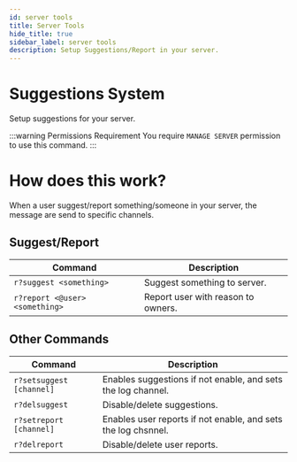 ```yaml
---
id: server tools
title: Server Tools
hide_title: true
sidebar_label: server tools
description: Setup Suggestions/Report in your server.
---
```


# Suggestions System
Setup suggestions for your server.

:::warning Permissions Requirement
You require `MANAGE SERVER` permission to use this command.
:::

# How does this work?
When a user suggest/report something/someone in your server, the message are send to specific channels.

## Suggest/Report
 
  | Command | Description |
  |--------|------------|
  | `r?suggest <something>` | Suggest something to server.|
  | `r?report <@user> <something>` | Report user with reason to owners.|
  
## Other Commands

  | Command | Description |
  |--------|------------|
  |`r?setsuggest [channel]` | Enables suggestions if not enable, and sets the log channel.|
  |`r?delsuggest` | Disable/delete suggestions.|
  |`r?setreport [channel]` | Enables user reports if not enable, and sets the log chsnnel.|
  | `r?delreport` | Disable/delete user reports.|
